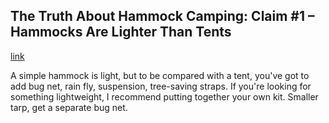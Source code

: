 ## The Truth About Hammock Camping: Claim #1 – Hammocks Are Lighter Than Tents
[link](http://theultimatehang.com/2012/04/the-truth-about-hammock-camping-claim-1-hammocks-are-lighter-than-tents/)

A simple hammock is light, but to be compared with a tent, you've got to add bug net, rain fly, suspension, tree-saving straps. If you're looking for something lightweight, I recommend putting together your own kit. Smaller tarp, get a separate bug net.
